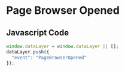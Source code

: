 # Page Browser Opened

### 

## Javascript Code
```js
window.dataLayer = window.dataLayer || [];
dataLayer.push({
  "event": "PageBrowserOpened"
});
```
